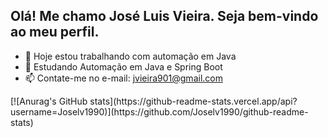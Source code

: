 ## Olá! Me chamo José Luis Vieira. Seja bem-vindo ao meu perfil.

- 🔭 Hoje estou trabalhando com automação em Java
- 🌱 Estudando Automação em Java e Spring Boot 
- 📫 Contate-me no e-mail: jvieira901@gmail.com


<div>
[![Anurag's GitHub stats](https://github-readme-stats.vercel.app/api?username=Joselv1990)](https://github.com/Joselv1990/github-readme-stats)
  
</div>
